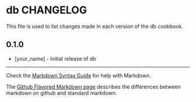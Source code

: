 db CHANGELOG
============

This file is used to list changes made in each version of the db cookbook.

0.1.0
-----
- [your_name] - Initial release of db

- - -
Check the [Markdown Syntax Guide](http://daringfireball.net/projects/markdown/syntax) for help with Markdown.

The [Github Flavored Markdown page](http://github.github.com/github-flavored-markdown/) describes the differences between markdown on github and standard markdown.
